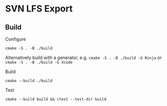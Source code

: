 # SVN LFS Export

## Build
Configure
```
cmake -S . -B ./build
```
Alternatively build with a generator, e.g. `cmake -S . -B ./build -G Ninja` or `cmake -S . -B ./build -G Xcode`

Build
```
cmake --build ./build
```

Test
```
cmake --build build && ctest --test-dir build
```